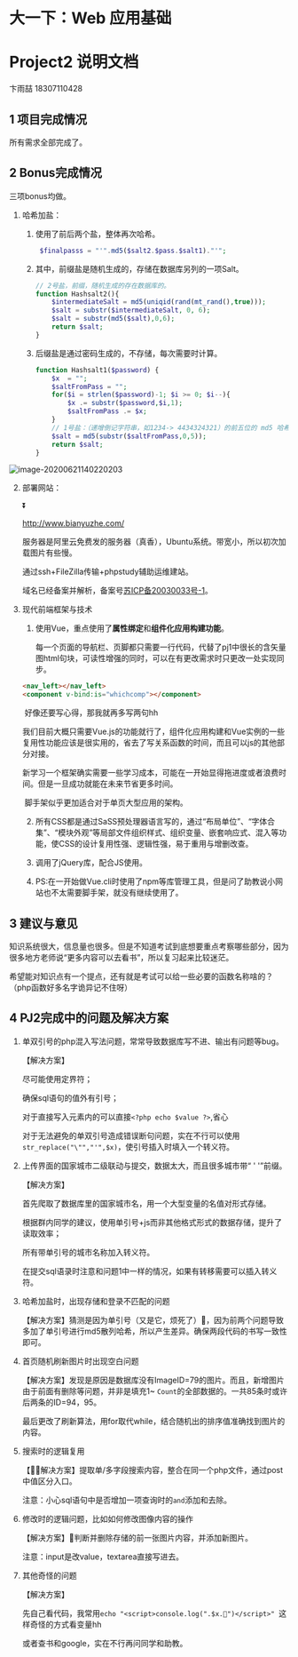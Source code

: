 # 大一下：Web 应用基础
# Project2 说明文档

卞雨喆 18307110428

## 1 项目完成情况

所有需求全部完成了。

## 2 Bonus完成情况

三项bonus均做。

1. 哈希加盐：

	1. 使用了前后两个盐，整体再次哈希。

		```php
		 $finalpasss = "'".md5($salt2.$pass.$salt1)."'";
		```

	2. 其中，前缀盐是随机生成的，存储在数据库另列的一项Salt。

		```php
		// 2号盐，前缀，随机生成的存在数据库的。
		function Hashsalt2(){
		    $intermediateSalt = md5(uniqid(rand(mt_rand(),true)));
		    $salt = substr($intermediateSalt, 0, 6);
		    $salt = substr(md5($salt),0,6);
		    return $salt;
		}
		```

	2. 后缀盐是通过密码生成的，不存储，每次需要时计算。

		```php
		function Hashsalt1($password) {
		    $x  = "";
		    $saltFromPass = "";
		    for($i = strlen($password)-1; $i >= 0; $i--){
		        $x .= substr($password,$i,1);
		        $saltFromPass .= $x;
		    }
		    // 1号盐：（递增倒记字符串，如1234-> 4434324321）的前五位的 md5 哈希
		    $salt = md5(substr($saltFromPass,0,5));
		    return $salt;
		}
		```

![image-20200621140220203](https://gitee.com/YuzheBian/assets/raw/master/img/image-20200621140220203.png)



2. 部署网站：

	⏬

	http://www.bianyuzhe.com/

	服务器是阿里云免费发的服务器（真香），Ubuntu系统。带宽小，所以初次加载图片有些慢。

	通过ssh+FileZilla传输+phpstudy辅助运维建站。

	域名已经备案并解析，备案号<u>苏ICP备20030033号-1</u>。



3. 现代前端框架与技术
	1. 使用Vue，重点使用了**属性绑定**和**组件化应用构建功能**。

		每一个页面的导航栏、页脚都只需要一行代码，代替了pj1中很长的含矢量图html句块，可读性增强的同时，可以在有更改需求时只更改一处实现同步。

	```html
	<nav_left></nav_left>
	<component v-bind:is="whichcomp"></component>
	```

	​		 好像还要写心得，那我就再多写两句hh

	​		我们目前大概只需要Vue.js的功能就行了，组件化应用构建和Vue实例的一些复用性功能应该是很实用的，省去了写关系函数的时间，而且可以js的其他部分对接。

	​	    新学习一个框架确实需要一些学习成本，可能在一开始显得拖进度或者浪费时间。但是一旦成功就能在未来节省更多时间。

	​		脚手架似乎更加适合对于单页大型应用的架构。

	2. 所有CSS都是通过SaSS预处理器语言写的，通过“布局单位”、“字体合集”、“模块外观”等局部文件组织样式、组织变量、嵌套响应式、混入等功能，使CSS的设计复用性强、逻辑性强，易于重用与增删改查。

	3. 调用了jQuery库，配合JS使用。
	4. PS:在一开始做Vue.cli时使用了npm等库管理工具，但是问了助教说小网站也不太需要脚手架，就没有继续使用了。



## 3 建议与意见

知识系统很大，信息量也很多。但是不知道考试到底想要重点考察哪些部分，因为很多地方老师说“更多内容可以去看书”，所以复习起来比较迷茫。

希望能对知识点有一个提点，还有就是考试可以给一些必要的函数名称啥的？（php函数好多名字诡异记不住呀）



## 4 PJ2完成中的问题及解决方案

1. 单双引号的php混入写法问题，常常导致数据库写不进、输出有问题等bug。

	【解决方案】

	尽可能使用定界符；

	确保sql语句的值外有引号；

	对于直接写入元素内的可以直接`<?php echo $value ?>`,省心

	对于无法避免的单双引号造成错误断句问题，实在不行可以使用`str_replace("\"","'",$x)`，使引号插入时填入一个转义符。

2. 上传界面的国家城市二级联动与提交，数据太大，而且很多城市带“ ' '”前缀。

	【解决方案】

	首先爬取了数据库里的国家城市名，用一个大型变量的名值对形式存储。

	根据群内同学的建议，使用单引号+js而非其他格式形式的数据存储，提升了读取效率；

	所有带单引号的城市名称加入转义符。

	在提交sql语录时注意和问题1中一样的情况，如果有转移需要可以插入转义符。

3. 哈希加盐时，出现存储和登录不匹配的问题

	【解决方案】猜测是因为单引号（又是它，烦死了），因为前两个问题导致多加了单引号进行md5散列哈希，所以产生差异。确保两段代码的书写一致性即可。

4. 首页随机刷新图片时出现空白问题

	【解决方案】发现是原因是数据库没有ImageID=79的图片。而且，新增图片由于前面有删除等问题，并非是填充1~ `Count`的全部数据的。一共85条时或许后两条的ID=94，95。

	最后更改了刷新算法，用for取代while，结合随机出的排序值准确找到图片的内容。

5. 搜索时的逻辑复用

	【解决方案】提取单/多字段搜索内容，整合在同一个php文件，通过post中值区分入口。

	  注意：小心sql语句中是否增加一项查询时的`and`添加和去除。

6. 修改时的逻辑问题，比如如何修改图像内容的操作

	【解决方案】判断并删除存储的前一张图片内容，并添加新图片。

	  注意：input是改value，textarea直接写进去。

7. 其他奇怪的问题

	  【解决方案】

	  先自己看代码，我常用`echo "<script>console.log(".$x.")</script>" `这样奇怪的方式看变量hh

	  或者查书和google，实在不行再问同学和助教。

